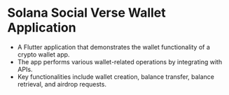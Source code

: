 # Solana Social Verse Wallet Application
 - A Flutter application that demonstrates the wallet functionality of a crypto wallet app.
- The app performs various wallet-related operations by integrating with APIs.
- Key functionalities include wallet creation, balance transfer, balance retrieval, and airdrop requests.